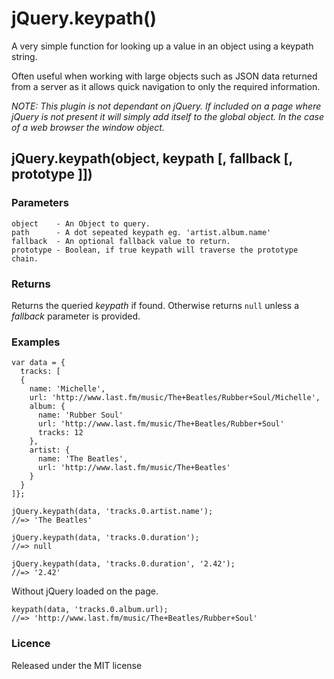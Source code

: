 jQuery.keypath()
================

A very simple function for looking up a value in an object using a keypath
string.

Often useful when working with large objects such as JSON data returned
from a server as it allows quick navigation to only the required
information.

_NOTE: This plugin is not dependant on jQuery. If included on a page where
jQuery is not present it will simply add itself to the global object. In
the case of a web browser the window object._

jQuery.keypath(object, keypath [, fallback [, prototype ]])
-----------------------------------------------------------

### Parameters

    object    - An Object to query.
    path      - A dot sepeated keypath eg. 'artist.album.name'
    fallback  - An optional fallback value to return.
    prototype - Boolean, if true keypath will traverse the prototype chain.

### Returns

Returns the queried _keypath_ if found. Otherwise returns `null` unless a
_fallback_ parameter is provided.

### Examples

    var data = {
      tracks: [
      {
        name: 'Michelle',
        url: 'http://www.last.fm/music/The+Beatles/Rubber+Soul/Michelle',
        album: {
          name: 'Rubber Soul'
          url: 'http://www.last.fm/music/The+Beatles/Rubber+Soul'
          tracks: 12
        },
        artist: {
          name: 'The Beatles',
          url: 'http://www.last.fm/music/The+Beatles'
        }
      }
    ]};

    jQuery.keypath(data, 'tracks.0.artist.name');
    //=> 'The Beatles'

    jQuery.keypath(data, 'tracks.0.duration');
    //=> null

    jQuery.keypath(data, 'tracks.0.duration', '2.42');
    //=> '2.42'

Without jQuery loaded on the page.

    keypath(data, 'tracks.0.album.url);
    //=> 'http://www.last.fm/music/The+Beatles/Rubber+Soul'

### Licence

Released under the MIT license
